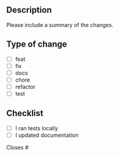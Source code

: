 ## Description

Please include a summary of the changes.

## Type of change
- [ ] feat
- [ ] fix
- [ ] docs
- [ ] chore
- [ ] refactor
- [ ] test

## Checklist
- [ ] I ran tests locally
- [ ] I updated documentation

Closes #
